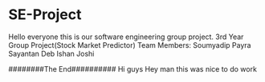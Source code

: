 # SE-Project
Hello everyone this is our software engineering group project.
3rd Year Group Project(Stock Market Predictor)
Team Members:
Soumyadip Payra
Sayantan Deb
Ishan Joshi

########The End##########
Hi guys
Hey man this was nice to do work
